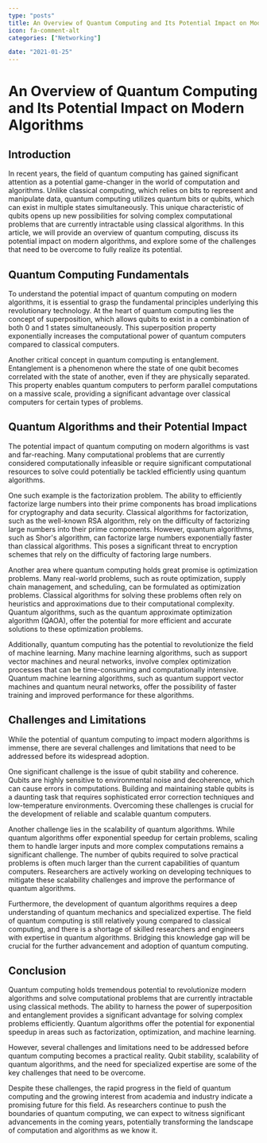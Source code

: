 ```yaml
---
type: "posts"
title: An Overview of Quantum Computing and Its Potential Impact on Modern Algorithms
icon: fa-comment-alt
categories: ["Networking"]

date: "2021-01-25"
---
```




# An Overview of Quantum Computing and Its Potential Impact on Modern Algorithms

## Introduction

In recent years, the field of quantum computing has gained significant attention as a potential game-changer in the world of computation and algorithms. Unlike classical computing, which relies on bits to represent and manipulate data, quantum computing utilizes quantum bits or qubits, which can exist in multiple states simultaneously. This unique characteristic of qubits opens up new possibilities for solving complex computational problems that are currently intractable using classical algorithms. In this article, we will provide an overview of quantum computing, discuss its potential impact on modern algorithms, and explore some of the challenges that need to be overcome to fully realize its potential.

## Quantum Computing Fundamentals

To understand the potential impact of quantum computing on modern algorithms, it is essential to grasp the fundamental principles underlying this revolutionary technology. At the heart of quantum computing lies the concept of superposition, which allows qubits to exist in a combination of both 0 and 1 states simultaneously. This superposition property exponentially increases the computational power of quantum computers compared to classical computers.

Another critical concept in quantum computing is entanglement. Entanglement is a phenomenon where the state of one qubit becomes correlated with the state of another, even if they are physically separated. This property enables quantum computers to perform parallel computations on a massive scale, providing a significant advantage over classical computers for certain types of problems.

## Quantum Algorithms and their Potential Impact

The potential impact of quantum computing on modern algorithms is vast and far-reaching. Many computational problems that are currently considered computationally infeasible or require significant computational resources to solve could potentially be tackled efficiently using quantum algorithms.

One such example is the factorization problem. The ability to efficiently factorize large numbers into their prime components has broad implications for cryptography and data security. Classical algorithms for factorization, such as the well-known RSA algorithm, rely on the difficulty of factorizing large numbers into their prime components. However, quantum algorithms, such as Shor's algorithm, can factorize large numbers exponentially faster than classical algorithms. This poses a significant threat to encryption schemes that rely on the difficulty of factoring large numbers.

Another area where quantum computing holds great promise is optimization problems. Many real-world problems, such as route optimization, supply chain management, and scheduling, can be formulated as optimization problems. Classical algorithms for solving these problems often rely on heuristics and approximations due to their computational complexity. Quantum algorithms, such as the quantum approximate optimization algorithm (QAOA), offer the potential for more efficient and accurate solutions to these optimization problems.

Additionally, quantum computing has the potential to revolutionize the field of machine learning. Many machine learning algorithms, such as support vector machines and neural networks, involve complex optimization processes that can be time-consuming and computationally intensive. Quantum machine learning algorithms, such as quantum support vector machines and quantum neural networks, offer the possibility of faster training and improved performance for these algorithms.

## Challenges and Limitations

While the potential of quantum computing to impact modern algorithms is immense, there are several challenges and limitations that need to be addressed before its widespread adoption.

One significant challenge is the issue of qubit stability and coherence. Qubits are highly sensitive to environmental noise and decoherence, which can cause errors in computations. Building and maintaining stable qubits is a daunting task that requires sophisticated error correction techniques and low-temperature environments. Overcoming these challenges is crucial for the development of reliable and scalable quantum computers.

Another challenge lies in the scalability of quantum algorithms. While quantum algorithms offer exponential speedup for certain problems, scaling them to handle larger inputs and more complex computations remains a significant challenge. The number of qubits required to solve practical problems is often much larger than the current capabilities of quantum computers. Researchers are actively working on developing techniques to mitigate these scalability challenges and improve the performance of quantum algorithms.

Furthermore, the development of quantum algorithms requires a deep understanding of quantum mechanics and specialized expertise. The field of quantum computing is still relatively young compared to classical computing, and there is a shortage of skilled researchers and engineers with expertise in quantum algorithms. Bridging this knowledge gap will be crucial for the further advancement and adoption of quantum computing.

## Conclusion

Quantum computing holds tremendous potential to revolutionize modern algorithms and solve computational problems that are currently intractable using classical methods. The ability to harness the power of superposition and entanglement provides a significant advantage for solving complex problems efficiently. Quantum algorithms offer the potential for exponential speedup in areas such as factorization, optimization, and machine learning.

However, several challenges and limitations need to be addressed before quantum computing becomes a practical reality. Qubit stability, scalability of quantum algorithms, and the need for specialized expertise are some of the key challenges that need to be overcome.

Despite these challenges, the rapid progress in the field of quantum computing and the growing interest from academia and industry indicate a promising future for this field. As researchers continue to push the boundaries of quantum computing, we can expect to witness significant advancements in the coming years, potentially transforming the landscape of computation and algorithms as we know it.